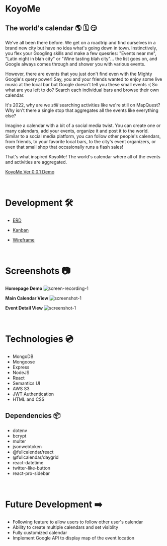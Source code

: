 # KoyoMe

## The world's calendar 🌎 🗓 😏

We've all been there before. We get on a roadtrip and find ourselves in a brand new city but have no idea what's going down in town. Instinctively, you flex your Googling skills and make a few quesries: "Events near me", "Latin night in blah city" or "Wine tasting blah city"... the list goes on, and Google always comes through and shower you with various events.

However, there are events that you just don't find even with the Mighty Google's query power! Say, you and your friends wanted to enjoy some live music at the local bar but Google doesn't tell you these small events :( So what are you left to do? Search each individual bars and browse their own calendar.

It's 2022, why are we _still_ searching activities like we're still on MapQuest? Why isn't there a single stop that aggregates all the events like everything else?

Imagine a calendar with a bit of a social media twist. You can create one or many calendars, add your events, organize it and post it to the world. Similar to a social media platform, you can follow other people's calendars, from friends, to your favorite local bars, to the city's event organizers, or even that small shop that occasionally runs a flash sales!

That's what inspired KoyoMe! The world's calendar where all of the events and activities are aggregated.

[KoyoMe Ver 0.0.1 Demo](https://koyome-draft.herokuapp.com/)

<br />

# Development 🛠

- [ERD](https://lucid.app/lucidchart/3f55956c-ac27-4a0d-ba7d-b9f8b3761b33/edit?viewport_loc=231%2C36%2C1347%2C999%2C0_0&invitationId=inv_4c5dbeea-e0d2-4e8b-8793-54a9abed9c15#)

- [Kanban](https://trello.com/b/e9F9EPSd/koyome-draft)

- [Wireframe](https://www.figma.com/file/aW4G1GT5zIy6ftczvNBIUf/KoyoMe-draft?node-id=0%3A1)

<br />

# Screenshots 📷

**Homepage Demo**
![screen-recording-1](https://i.imgur.com/HVo7xaD.gif)

**Main Calendar View**
![screenshot-1](https://i.imgur.com/aHXtjJ6.png)

**Event Detail View**
![screenshot-1](https://i.imgur.com/0LJgXq6.png)

<br />

# Technologies 💿

- MongoDB
- Mongoose
- Express
- NodeJS
- React
- Semantics UI
- AWS S3
- JWT Authentication
- HTML and CSS

## Dependencies 📦

- dotenv
- bcrypt
- multer
- jsonwebtoken
- @fullcalendar/react
- @fullcalendar/daygrid
- react-datetime
- twitter-like-button
- react-pro-sidebar

</br>

# Future Development ➡️

- Following feature to allow users to follow other user's calendar
- Ability to create multiple calendars and set visiblity
- Fully customized calendar
- Implement Google API to display map of the event location

